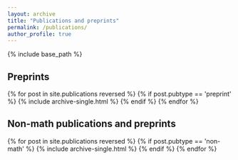 ```yaml
---
layout: archive
title: "Publications and preprints"
permalink: /publications/
author_profile: true
---
```


<!--
{% if author.googlescholar %}
  You can also find my articles on <u><a href="{{author.googlescholar}}">my Google Scholar profile</a>.</u>
{% endif %}
-->

{% include base_path %}

<!--
Thanks to https://github.com/academicpages/academicpages.github.io/issues/48#issuecomment-418460161

#{% for post in site.publications reversed %}
#  {% include archive-single.html %}
#{% endfor %}
-->

<h2>Preprints</h2>
{% for post in site.publications reversed %}
  {% if post.pubtype == 'preprint' %}
      {% include archive-single.html %}
  {% endif %}
{% endfor %}

<h2>Non-math publications and preprints</h2>
{% for post in site.publications reversed %}
  {% if post.pubtype == 'non-math' %}
      {% include archive-single.html %}
  {% endif %}
{% endfor %}
